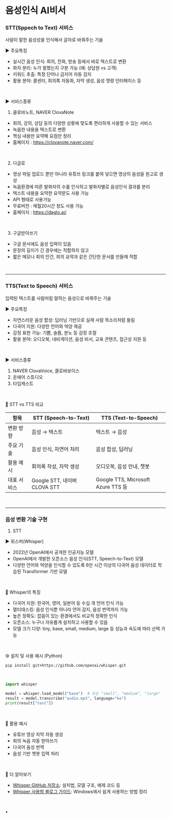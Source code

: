 # 음성인식 AI비서

### STT(Sppech to Text) 서비스
사람이 말한 음성성을 인식해서 글자로 바꿔주는 기술 <br/>

▶️ 주요특징 <br/>
- 실시간 음성 인식: 회의, 전화, 방송 등에서 바로 텍스트로 변환
- 화자 분리: 누가 말했는지 구분 가능 (예: 상담원 vs 고객)
- 키워드 추출: 특정 단어나 금지어 자동 감지
- 활용 분야: 콜센터, 회의록 자동화, 자막 생성, 음성 명령 인터페이스 등
<br/>

▶️ 서비스종류 <br/>
1. 클로바노트, NAVER ClovaNote 
- 회의, 강의, 상담 등의 다양한 상황에 맞도록 편리하게 사용할 수 있는 서비스
- 녹음한 내용을 텍스트로 변환
- 핵심 내용만 요약해 요점만 정리
- 홈페이지 : https://clovanote.naver.com/
<br/>

2. 다글로 
- 영상 파일 업로드 뿐만 아니라 유튜브 링크를 붙여 넣으면 영상의 음성을 원고로 생성
- 녹음환경에 따른 발화자의 수를 인식하고 발화자별로 음성인식 결과를 분리
- 텍스트 내용을 요약한 요약문도 사용 가능
- API 형태로 사용가능
- 무료버전 : 매월20시간 정도 사용 가능
- 홈페이지 : https://daglo.ai/
<br/>

3. 구글받아쓰기
- 구글 문서에도 음성 입력이 있음
- 문장의 길이가 긴 경우에는 적합하지 않고
- 짧은 메모나 회의 안건, 회의 요약과 같은 간단한 문서를 만들때 적합
<br/>

---

### TTS(Text to Speech) 서비스
입력된 텍스트를 사람처럼 말하는 음성으로 바꿔주는 기술 <br/>

▶️ 주요특징 <br/>
- 자연스러운 음성 합성: 딥러닝 기반으로 실제 사람 목소리처럼 들림
- 다국어 지원: 다양한 언어와 억양 제공
- 감정 표현 가능: 기쁨, 슬픔, 분노 등 감정 조절
- 활용 분야: 오디오북, 내비게이션, 음성 비서, 교육 콘텐츠, 접근성 지원 등
<br/>

▶️ 서비스종류 <br/>
1. NAVER ClovaVoice, 클로바보이스
2. 온에어 스튜디오
3. 타입캐스트
<br/>


🔁 STT vs TTS 비교

| 항목 | STT (Speech-to-Text) | TTS (Text-to-Speech) | 
|-----|----------------------|----------------------|
| 변환 방향 | 음성 → 텍스트         | 텍스트 → 음성 | 
| 주요 기술 | 음성 인식, 자연어 처리 | 음성 합성, 딥러닝 | 
| 활용 예시 | 회의록 작성, 자막 생성 | 오디오북, 음성 안내, 챗봇 | 
| 대표 서비스 | Google STT, 네이버 CLOVA STT | Google TTS, Microsoft Azure TTS 등 | 

<br/>

---

### 음성 변환 기술 구현

1. STT

▶️ 위스퍼(Whisper)
- 2022년 OpenAI에서 공개한 인공지능 모델
- OpenAI에서 개발한 오픈소스 음성 인식(STT, Speech-to-Text) 모델
- 다양한 언어와 억양을 인식할 수 있도록 6만 시간 이상의 다국어 음성 데이터로 학습된 Transformer 기반 모델
<br/>

🧠 Whisper의 특징
- 다국어 지원: 한국어, 영어, 일본어 등 수십 개 언어 인식 가능
- 멀티태스킹: 음성 인식뿐 아니라 언어 감지, 음성 번역까지 가능
- 높은 정확도: 잡음이 있는 환경에서도 비교적 정확한 인식
- 오픈소스: 누구나 자유롭게 설치하고 사용할 수 있음
- 모델 크기 다양: tiny, base, small, medium, large 등 성능과 속도에 따라 선택 가능
<br/>

⚙️ 설치 및 사용 예시 (Python)

```shell
pip install git+https://github.com/openai/whisper.git
```
<br/>

```python
import whisper

model = whisper.load_model("base")  # 또는 "small", "medium", "large"
result = model.transcribe("audio.mp3", language="ko")
print(result["text"])
```

<br/>

🚀 활용 예시
- 유튜브 영상 자막 자동 생성
- 회의 녹음 자동 받아쓰기
- 다국어 음성 번역
- 음성 기반 챗봇 입력 처리
<br/>

🔗 더 알아보기
- [Whisper GitHub 저장소](https://github.com/openai/whisper): 설치법, 모델 구조, 예제 코드 등
- [Whisper 사용법 블로그 가이드](https://toby2718.com/whisper-openai/): Windows에서 쉽게 사용하는 방법 정리
<br/>


• 	